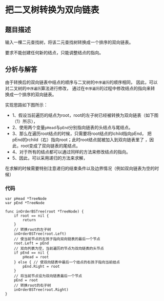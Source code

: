 # 把二叉树转换为双向链表
## 题目描述
输入一棵二元查找树，将该二元查找树转换成一个排序的双向链表。

要求不能创建任何新的结点，只能调整结点的指向。

## 分析与解答
由于转换后的双向链表中结点的顺序与二叉树的``中序遍历``的顺序相同，
因此，可以对二叉树的``中序遍历``算法进行修改，
通过在``中序遍历``的过程中修改结点的指向来转换成一个排序的双向链表。

实现思路如下图所示：
* 1、假设当前遍历的结点为root，root的左子树已经被转换为双向链表（如下图（1）所示），
* 2、使用两个变量``pHead``与``pEnd``分别指向链表的头结点与尾结点。
* 3、那么在遍历root结点的时候，只需要将root结点的lchild指向pEnd，
把pEnd的rchild（右）指向root；此时root结点就被加入到双向链表里了
，因此，root变成了双向链表的尾结点。
* 4、对于所有的结点都可以通过同样的方法来修改结点的指向。
* 5、因此，可以采用递归的方法来求解，

在求解的时候需要特别注意递归的结束条件以及边界情况（例如双向链表为空的时候）

### 代码
```golang
var pHead *TreeNode
var pEnd *TreeNode

func inOrderBSTree(root *TreeNode) {
	if root == nil {
		return
	}
	// 转换root的左子树
	inOrderBSTree(root.Left)
	// 使当前节点的左孩子指向双向链表的最后一个节点
	root.Left = pEnd
	// 双向列表为空，当前遍历的节点为双向链表的头节点
	if pEnd == nil {
		pHead = root
	} else { // 使双向链表中最后一个结点的右孩子指向当前结点
		pEnd.Right = root
	}
	// 将当前节点设为双向链表最后一个节点
	pEnd = root
	// 转换root的右子树
	inOrderBSTree(root.Right)
}
```